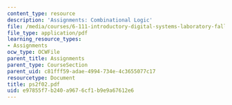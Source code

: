 ```yaml
---
content_type: resource
description: 'Assignments: Combinational Logic'
file: /media/courses/6-111-introductory-digital-systems-laboratory-fall-2002/e97855f7b240a9676cf1b9e9a67612e6_ps2f02.pdf
file_type: application/pdf
learning_resource_types:
- Assignments
ocw_type: OCWFile
parent_title: Assignments
parent_type: CourseSection
parent_uid: c81fff59-adae-4994-734e-4c3655077c17
resourcetype: Document
title: ps2f02.pdf
uid: e97855f7-b240-a967-6cf1-b9e9a67612e6
---
```

